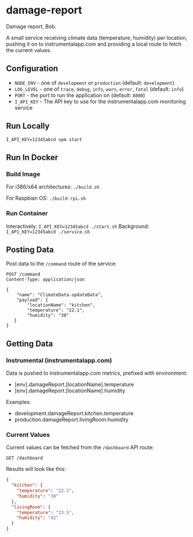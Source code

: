 # damage-report
Damage report, Bob.

A small service receiving climate data (temperature, humidity) per location, pushing it on to instrumentalapp.com and
providing a local route to fetch the current values.

## Configuration
* `NODE_ENV` - one of `development` or `production` (default: `development`)
* `LOG_LEVEL` - one of `trace`, `debug`, `info`, `warn`, `error`, `fatal` (default: `info`)
* `PORT` - the port to run the application on (default: `8000`)
* `I_API_KEY` - The API key to use for the instrumentalapp.com monitoring service

## Run Locally
`I_API_KEY=12345abcd npm start`

## Run In Docker
### Build Image
For i386/x64 architectures: `./build.sh`

For Raspbian OS: `./build-rpi.sh`

### Run Container
Interactively: `I_API_KEY=12345abcd ./start.sh`
Background: `I_API_KEY=12345abcd ./service.sh`

## Posting Data
Post data to the `/command` route of the service:

```http request
POST /command
Content-Type: application/json

{
	"name": "ClimateData.updateData",
	"payload": {
        "locationName": "kitchen",
        "temperature": "22.1",
        "humidity": "38"
   }
}
```

## Getting Data
### Instrumental (instrumentalapp.com)
Data is pushed to instrumentalapp.com metrics, prefixed with environment:
* [env].damageReport.[locationName].temperature
* [env].damageReport.[locationName].humidity

Examples:
* development.damageReport.kitchen.temperature
* production.damageReport.livingRoom.humidity

### Current Values
Current values can be fetched from the `/dashboard` API route:

```http request
GET /dashboard
```

Results will look like this:
```json
{
  "kitchen": {
    "temperature": "22.1",
    "humidity": "38"
  },
  "livingRoom": {
    "temperature": "23.5",
    "humidity": "42"
  }
}
```